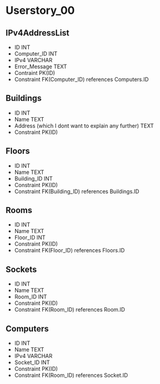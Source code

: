 # Userstory_00

## IPv4AddressList

* ID INT
* Computer_ID INT
* IPv4 VARCHAR
* Error_Message TEXT
* Contraint PK(ID)
* Constraint FK(Computer_ID) references Computers.ID

## Buildings

* ID INT
* Name TEXT
* Address (which I dont want to explain any further) TEXT
* Constraint PK(ID)

## Floors

* ID INT
* Name TEXT
* Building_ID INT 
* Constraint PK(ID)
* Constraint FK(Building_ID) references Buildings.ID

## Rooms

* ID INT
* Name TEXT
* Floor_ID INT 
* Constraint PK(ID)
* Constraint FK(Floor_ID) references Floors.ID

## Sockets

* ID INT
* Name TEXT
* Room_ID INT 
* Constraint PK(ID)
* Constraint FK(Room_ID) references Room.ID


## Computers

* ID INT
* Name TEXT
* IPv4 VARCHAR
* Socket_ID INT 
* Constraint PK(ID)
* Constraint FK(Room_ID) references Socket.ID

